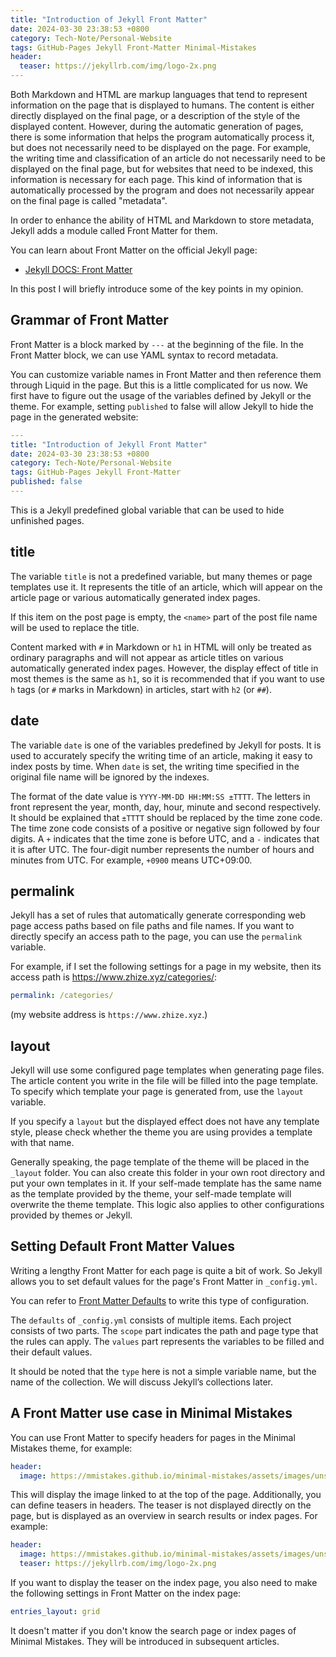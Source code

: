 ```yaml
---
title: "Introduction of Jekyll Front Matter"
date: 2024-03-30 23:38:53 +0800
category: Tech-Note/Personal-Website
tags: GitHub-Pages Jekyll Front-Matter Minimal-Mistakes
header:
  teaser: https://jekyllrb.com/img/logo-2x.png
---
```


Both Markdown and HTML are markup languages that tend to represent information on the page that is displayed to humans. The content is either directly displayed on the final page, or a description of the style of the displayed content. However, during the automatic generation of pages, there is some information that helps the program automatically process it, but does not necessarily need to be displayed on the page. For example, the writing time and classification of an article do not necessarily need to be displayed on the final page, but for websites that need to be indexed, this information is necessary for each page. This kind of information that is automatically processed by the program and does not necessarily appear on the final page is called "metadata".

In order to enhance the ability of HTML and Markdown to store metadata, Jekyll adds a module called Front Matter for them.

You can learn about Front Matter on the official Jekyll page:

* [Jekyll DOCS: Front Matter](https://jekyllrb.com/docs/front-matter/)

In this post I will briefly introduce some of the key points in my opinion.

## Grammar of Front Matter

Front Matter is a block marked by `---` at the beginning of the file. In the Front Matter block, we can use YAML syntax to record metadata.

You can customize variable names in Front Matter and then reference them through Liquid in the page. But this is a little complicated for us now. We first have to figure out the usage of the variables defined by Jekyll or the theme. For example, setting `published` to false will allow Jekyll to hide the page in the generated website:

```yaml
---
title: "Introduction of Jekyll Front Matter"
date: 2024-03-30 23:38:53 +0800
category: Tech-Note/Personal-Website
tags: GitHub-Pages Jekyll Front-Matter
published: false
---
```

This is a Jekyll predefined global variable that can be used to hide unfinished pages.

## title

The variable `title` is not a predefined variable, but many themes or page templates use it. It represents the title of an article, which will appear on the article page or various automatically generated index pages.

If this item on the post page is empty, the `<name>` part of the post file name will be used to replace the title.

Content marked with `#` in Markdown or `h1` in HTML will only be treated as ordinary paragraphs and will not appear as article titles on various automatically generated index pages. However, the display effect of title in most themes is the same as `h1`, so it is recommended that if you want to use `h` tags (or `#` marks in Markdown) in articles, start with `h2` (or `##`).

## date

The variable `date` is one of the variables predefined by Jekyll for posts. It is used to accurately specify the writing time of an article, making it easy to index posts by time. When `date` is set, the writing time specified in the original file name will be ignored by the indexes.

The format of the date value is `YYYY-MM-DD HH:MM:SS ±TTTT`. The letters in front represent the year, month, day, hour, minute and second respectively. It should be explained that `±TTTT` should be replaced by the time zone code. The time zone code consists of a positive or negative sign followed by four digits. A `+` indicates that the time zone is before UTC, and a `-` indicates that it is after UTC. The four-digit number represents the number of hours and minutes from UTC. For example, `+0900` means UTC+09:00.

## permalink

Jekyll has a set of rules that automatically generate corresponding web page access paths based on file paths and file names. If you want to directly specify an access path to the page, you can use the `permalink` variable.

For example, if I set the following settings for a page in my website, then its access path is <https://www.zhize.xyz/categories/>:

```yaml
permalink: /categories/
```

(my website address is `https://www.zhize.xyz`.)

## layout

Jekyll will use some configured page templates when generating page files. The article content you write in the file will be filled into the page template. To specify which template your page is generated from, use the `layout` variable.

If you specify a `layout` but the displayed effect does not have any template style, please check whether the theme you are using provides a template with that name.

Generally speaking, the page template of the theme will be placed in the `_layout` folder. You can also create this folder in your own root directory and put your own templates in it. If your self-made template has the same name as the template provided by the theme, your self-made template will overwrite the theme template. This logic also applies to other configurations provided by themes or Jekyll.

## Setting Default Front Matter Values

Writing a lengthy Front Matter for each page is quite a bit of work. So Jekyll allows you to set default values for the page's Front Matter in `_config.yml`.

You can refer to [Front Matter Defaults](https://jekyllrb.com/docs/configuration/front-matter-defaults/) to write this type of configuration.

The `defaults` of `_config.yml` consists of multiple items. Each project consists of two parts. The `scope` part indicates the path and page type that the rules can apply. The `values` part represents the variables to be filled and their default values.

It should be noted that the `type` here is not a simple variable name, but the name of the collection. We will discuss Jekyll’s collections later.

## A Front Matter use case in Minimal Mistakes

You can use Front Matter to specify headers for pages in the Minimal Mistakes theme, for example:

```yaml
header:
  image: https://mmistakes.github.io/minimal-mistakes/assets/images/unsplash-image-4.jpg
```

This will display the image linked to at the top of the page. Additionally, you can define teasers in headers. The teaser is not displayed directly on the page, but is displayed as an overview in search results or index pages. For example:

```yaml
header:
  image: https://mmistakes.github.io/minimal-mistakes/assets/images/unsplash-image-4.jpg
  teaser: https://jekyllrb.com/img/logo-2x.png
```

If you want to display the teaser on the index page, you also need to make the following settings in Front Matter on the index page:

```yaml
entries_layout: grid
```

It doesn't matter if you don't know the search page or index pages of Minimal Mistakes. They will be introduced in subsequent articles.
